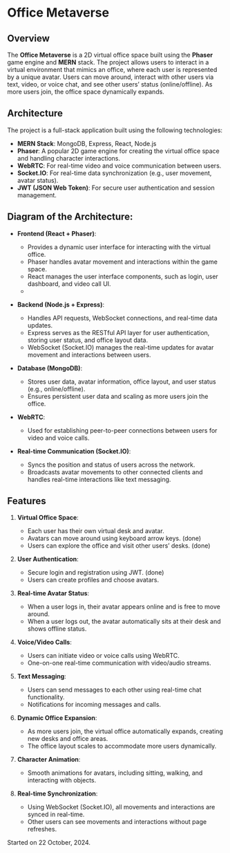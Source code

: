 # Office Metaverse

## Overview

The **Office Metaverse** is a 2D virtual office space built using the **Phaser** game engine and **MERN** stack. The project allows users to interact in a virtual environment that mimics an office, where each user is represented by a unique avatar. Users can move around, interact with other users via text, video, or voice chat, and see other users’ status (online/offline). As more users join, the office space dynamically expands.

## Architecture

The project is a full-stack application built using the following technologies:

-   **MERN Stack**: MongoDB, Express, React, Node.js
-   **Phaser**: A popular 2D game engine for creating the virtual office space and handling character interactions.
-   **WebRTC**: For real-time video and voice communication between users.
-   **Socket.IO**: For real-time data synchronization (e.g., user movement, avatar status).
-   **JWT (JSON Web Token)**: For secure user authentication and session management.

## Diagram of the Architecture:

-   **Frontend (React + Phaser)**:
    -   Provides a dynamic user interface for interacting with the virtual office.
    -   Phaser handles avatar movement and interactions within the game space.
    -   React manages the user interface components, such as login, user dashboard, and video call UI.
    - 
-   **Backend (Node.js + Express)**:
    -   Handles API requests, WebSocket connections, and real-time data updates.
    -   Express serves as the RESTful API layer for user authentication, storing user status, and office layout data.
    -   WebSocket (Socket.IO) manages the real-time updates for avatar movement and interactions between users.

-   **Database (MongoDB)**:
    -   Stores user data, avatar information, office layout, and user status (e.g., online/offline).
    -   Ensures persistent user data and scaling as more users join the office.

-   **WebRTC**:
    -   Used for establishing peer-to-peer connections between users for video and voice calls.

-   **Real-time Communication (Socket.IO)**:
    -   Syncs the position and status of users across the network.
    -   Broadcasts avatar movements to other connected clients and handles real-time interactions like text messaging.

## Features

1.  **Virtual Office Space**:
    -   Each user has their own virtual desk and avatar.
    -   Avatars can move around using keyboard arrow keys. (done)
    -   Users can explore the office and visit other users’ desks. (done)

2.  **User Authentication**:
    -   Secure login and registration using JWT. (done)
    -   Users can create profiles and choose avatars.

3.  **Real-time Avatar Status**:
    -   When a user logs in, their avatar appears online and is free to move around.
    -   When a user logs out, the avatar automatically sits at their desk and shows offline status.

4.  **Voice/Video Calls**:
    -   Users can initiate video or voice calls using WebRTC.
    -   One-on-one real-time communication with video/audio streams.

5.  **Text Messaging**:
    -   Users can send messages to each other using real-time chat functionality.
    -   Notifications for incoming messages and calls.

6.  **Dynamic Office Expansion**:
    -   As more users join, the virtual office automatically expands, creating new desks and office areas.
    -   The office layout scales to accommodate more users dynamically.

7.  **Character Animation**:
    -   Smooth animations for avatars, including sitting, walking, and interacting with objects.

8.  **Real-time Synchronization**:
    -   Using WebSocket (Socket.IO), all movements and interactions are synced in real-time.
    -   Other users can see movements and interactions without page refreshes.

Started on 22 October, 2024.